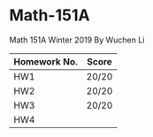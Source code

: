 # Math-151A
Math 151A Winter 2019 By Wuchen Li

| Homework No. | Score |
| ------------ | ----- |
| HW1 | 20/20 |
| HW2 | 20/20 |
| HW3 | 20/20 |
| HW4 | |
